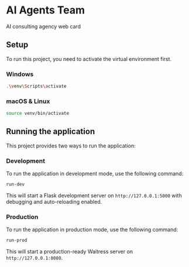 # AI Agents Team

AI consulting agency web card

## Setup

To run this project, you need to activate the virtual environment first.

### Windows

```bash
.\venv\Scripts\activate
```

### macOS & Linux

```bash
source venv/bin/activate
```

## Running the application

This project provides two ways to run the application:

### Development

To run the application in development mode, use the following command:

```bash
run-dev
```

This will start a Flask development server on `http://127.0.0.1:5000` with debugging and auto-reloading enabled.

### Production

To run the application in production mode, use the following command:

```bash
run-prod
```

This will start a production-ready Waitress server on `http://127.0.0.1:8080`.
